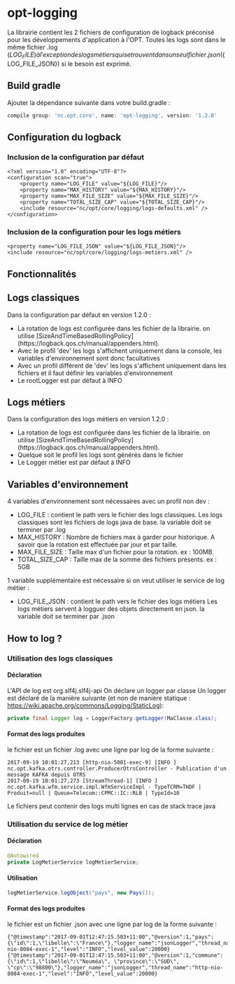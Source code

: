 # opt-logging
La librairie contient les 2 fichiers de configuration de logback préconisé pour les développements d'application à l'OPT.
Toutes les logs sont dans le même fichier .log (${LOG_FILE}) à l'exception des logs métiers qui se trouvent dans un seul fichier .json (${LOG_FILE_JSON}) si le besoin est exprimé.

## Build gradle
Ajouter la dépendance suivante dans votre build.gradle :

```gradle
compile group: 'nc.opt.core', name: 'opt-logging', version: '1.2.0'
```

## Configuration du logback

### Inclusion de la configuration par défaut
```logback
<?xml version="1.0" encoding="UTF-8"?>
<configuration scan="true">
	<property name="LOG_FILE" value="${LOG_FILE}"/>
	<property name="MAX_HISTORY" value="${MAX_HISTORY}"/>
	<property name="MAX_FILE_SIZE" value="${MAX_FILE_SIZE}"/>
	<property name="TOTAL_SIZE_CAP" value="${TOTAL_SIZE_CAP}"/>
	<include resource="nc/opt/core/logging/logs-defaults.xml" />
</configuration>
```

### Inclusion de la configuration pour les logs métiers
```logback
<property name="LOG_FILE_JSON" value="${LOG_FILE_JSON}"/>
<include resource="nc/opt/core/logging/logs-metiers.xml" />
```

## Fonctionnalités

## Logs classiques
Dans la configuration par défaut en version 1.2.0 :
<ul>
<li>La rotation de logs est configurée dans les fichier de la librairie. on utilise [SizeAndTimeBasedRollingPolicy](https://logback.qos.ch/manual/appenders.html).</li>
<li>Avec le profil 'dev' les logs s'affichent uniquement dans la console, les variables d'environnement sont donc facultatives</li>
<li>Avec un profil différent de 'dev' les logs s'affichent uniquement dans les fichiers et il faut définir les variables d'environnement</li>
<li>Le rootLogger est par défaut à INFO</li>
</ul>

## Logs métiers
Dans la configuration des logs métiers en version 1.2.0 :
<ul>
<li>La rotation de logs est configurée dans les fichier de la librairie. on utilise [SizeAndTimeBasedRollingPolicy](https://logback.qos.ch/manual/appenders.html).</li>
<li>Quelque soit le profil les logs sont générés dans le fichier</li>
<li>Le Logger métier est par défaut à INFO</li>
</ul>

## Variables d'environnement
4 variables d'environnement sont nécessaires avec un profil non dev : 
<ul>
<li>LOG_FILE : contient le path vers le fichier des logs classiques.
Les logs classiques sont les fichiers de logs java de base.
la variable doit se terminer par .log</li>
<li>MAX_HISTORY : Nombre de fichiers max à garder pour historique. A savoir que la rotation est effectuée par jour et par taille.</li>
<li>MAX_FILE_SIZE : Taille max d'un fichier pour la rotation. ex : 100MB.</li>
<li>TOTAL_SIZE_CAP : Taille max de la somme des fichiers présents. ex : 5GB</li>
</ul>

1 variable supplémentaire est nécessaire si on veut utiliser le service de log métier :
<ul>
<li>LOG_FILE_JSON : contient le path vers le fichier des logs métiers
Les logs métiers servent à logguer des objets directement en json.
la variable doit se terminer par .json</li>
</ul>

## How to log ?

### Utilisation des logs classiques

#### Déclaration
L'API de log est org.slf4j.slf4j-api
On déclare un logger par classe
Un logger est déclaré de la manière suivante (et non de manière statique : https://wiki.apache.org/commons/Logging/StaticLog):

```java
private final Logger log = LoggerFactory.getLogger(MaClasse.class);
```

#### Format des logs produites
le fichier est un fichier .log avec une ligne par log de la forme suivante :
```
2017-09-19 10:01:27,213 [http-nio-5001-exec-9] [INFO ] nc.opt.kafka.otrs.controller.ProducerOtrsController - Publication d'un message KAFKA depuis OTRS
2017-09-19 10:01:27,273 [StreamThread-1] [INFO ] nc.opt.kafka.wfm.service.impl.WfmServiceImpl - TypeTCRM=THDF | Produit=null | Queue=Telecom::CPMC::IC::RLB | TypeId=10
```
Le fichiers peut contenir des logs multi lignes en cas de stack trace java

### Utilisation du service de log métier

#### Déclaration
```java
@Autowired
private LogMetierService logMetierService;
```

#### Utilisation
```java
logMetierService.logObject("pays", new Pays());
```

#### Format des logs produites
le fichier est un fichier .json avec une ligne par log de la forme suivante :
```
{"@timestamp":"2017-09-01T12:47:15.503+11:00","@version":1,"pays":{\"id\":1,\"libelle\":\"France\"},"logger_name":"jsonLogger","thread_name":"http-nio-8084-exec-1","level":"INFO","level_value":20000}
{"@timestamp":"2017-09-01T12:47:15.503+11:00","@version":1,"commune":{\"id\":1,\"libelle\":\"Nouméa\", \"province\":\"SUD\", \"cp\":\"98800\"},"logger_name":"jsonLogger","thread_name":"http-nio-8084-exec-1","level":"INFO","level_value":20000}
```

